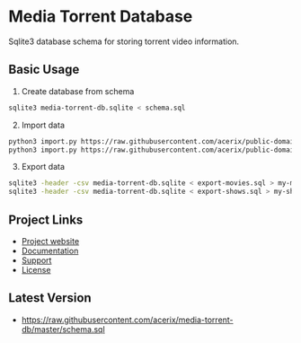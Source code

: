 # Media Torrent Database

Sqlite3 database schema for storing torrent video information.

## Basic Usage

1. Create database from schema

```sh
sqlite3 media-torrent-db.sqlite < schema.sql
```

2. Import data

```sh
python3 import.py https://raw.githubusercontent.com/acerix/public-domain-media-db/master/movies.csv  
python3 import.py https://raw.githubusercontent.com/acerix/public-domain-media-db/master/shows.csv
```

3. Export data

```sh
sqlite3 -header -csv media-torrent-db.sqlite < export-movies.sql > my-movies.csv  
sqlite3 -header -csv media-torrent-db.sqlite < export-shows.sql > my-shows.csv
```

## Project Links

- [Project website](https://github.com/acerix/media-torrent-db)
- [Documentation](https://github.com/acerix/media-torrent-db/wiki)
- [Support](https://github.com/acerix/media-torrent-db/issues)
- [License](LICENSE)

## Latest Version

- https://raw.githubusercontent.com/acerix/media-torrent-db/master/schema.sql
